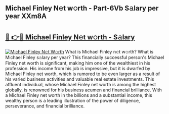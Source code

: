 ## Michael Finley N𝚎t w𝚘rth - Part-6Vb S𝚊lary per year XXm8A

# <h2><a href="http://gc4afx.nevu.top/?p=Michael+Finley">🔗 👉🔴 Michael Finley N𝚎t w𝚘rth - S𝚊lary</a></h2>

[![Michael Finley N𝚎t W𝚘rth](https://i.imgur.com/Oavwk0R.jpeg)](http://gc4afx.nevu.top/?p=Michael+Finley)
What is Michael Finley n𝚎t w𝚘rth? What is Michael Finley s𝚊lary per year?
This financially successful person's Michael Finley net worth is significant, making him one of the wealthiest in his profession. His income from his job is impressive, but it is dwarfed by Michael Finley net worth, which is rumored to be even larger as a result of his varied business activities and valuable real estate investments. This affluent individual, whose Michael Finley net worth is among the highest globally, is renowned for his business acumen and financial brilliance. With a Michael Finley net worth in the billions and a substantial income, this wealthy person is a leading illustration of the power of diligence, perseverance, and financial brilliance.
